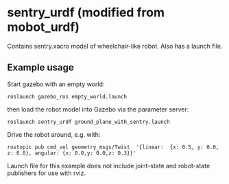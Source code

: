 # sentry_urdf (modified from mobot_urdf)
Contains sentry.xacro model of wheelchair-like robot.  Also has a launch file.

## Example usage
Start gazebo with an empty world:

`roslaunch gazebo_ros empty_world.launch`

then load the robot model into Gazebo via the parameter server:

`roslaunch sentry_urdf ground_plane_with_sentry.launch`

Drive the robot around, e.g. with:

`rostopic pub cmd_vel geometry_msgs/Twist  '{linear:  {x: 0.5, y: 0.0, z: 0.0}, angular: {x: 0.0,y: 0.0,z: 0.3}}'`

Launch file for this example does not include joint-state and robot-state publishers for use with rviz.

    
